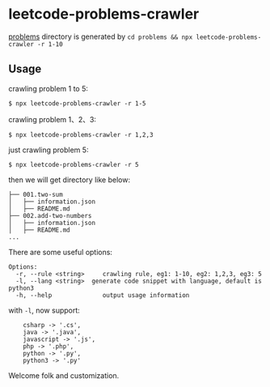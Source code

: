 # leetcode-problems-crawler
[problems](./problems) directory is generated by `cd problems && npx leetcode-problems-crawler -r 1-10`

## Usage
crawling problem 1 to 5:
```
$ npx leetcode-problems-crawler -r 1-5
```

crawling problem 1、2、3:
```
$ npx leetcode-problems-crawler -r 1,2,3
```

just crawling problem 5:
```
$ npx leetcode-problems-crawler -r 5
```

then we will get directory like below:
```
├── 001.two-sum
│   ├── information.json
│   ├── README.md
├── 002.add-two-numbers
│   ├── information.json
│   ├── README.md
...
```

There are some useful options:
```
Options:
  -r, --rule <string>     crawling rule, eg1: 1-10, eg2: 1,2,3, eg3: 5
  -l, --lang <string>  generate code snippet with language, default is python3
  -h, --help              output usage information
```

with `-l`, now support:
```
    csharp -> '.cs',
    java -> '.java',
    javascript -> '.js',
    php -> '.php',
    python -> '.py',
    python3 -> '.py'
```

Welcome folk and customization.

